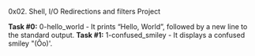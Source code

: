 0x02. Shell, I/O Redirections and filters Project

**Task #0:** 0-hello_world - It prints “Hello, World”, followed by a new line to the standard output.
**Task #1:** 1-confused_smiley - It displays a confused smiley "(Ôo)'.
